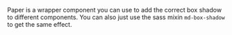 Paper is a wrapper component you can use to add the correct box shadow to
different components. You can also just use the sass mixin `md-box-shadow` to
get the same effect.
